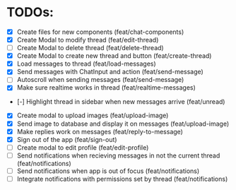 # TODOs:

- [x] Create files for new components (feat/chat-components)
- [x] Create Modal to modify thread (feat/edit-thread)
- [ ] Create Modal to delete thread (feat/delete-thread)
- [x] Create Modal to create new thread and button (feat/create-thread)
- [x] Load messages to thread (feat/load-messages)
- [x] Send messages with ChatInput and action (feat/send-message)
- [ ] Autoscroll when sending messages (feat/send-message)
- [x] Make sure realtime works in thread (feat/realtime-messages)
- [-] Highlight thread in sidebar when new messages arrive (feat/unread)
- [x] Create modal to upload images (feat/upload-image)
- [x] Send image to database and display it on messages (feat/upload-image)
- [x] Make replies work on messages (feat/reply-to-message)
- [x] Sign out of the app (feat/sign-out)
- [ ] Create modal to edit profile (feat/edit-profile)
- [ ] Send notifications when recieving messages in not the current thread (feat/notifications)
- [ ] Send notifications when app is out of focus (feat/notifications)
- [ ] Integrate notifications with permissions set by thread (feat/notifications)
